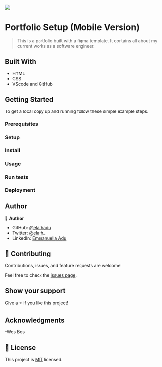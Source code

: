 ![](https://img.shields.io/badge/Microverse-blueviolet)

# Portfolio Setup (Mobile Version)

> This is a portfolio built with a figma template. It contains all about my current works as a software engineer.


## Built With

- HTML
- CSS
- VScode and GitHub


## Getting Started

To get a local copy up and running follow these simple example steps.

### Prerequisites

### Setup

### Install

### Usage

### Run tests

### Deployment



## Author

👤 **Author**
- GitHub: [@elarhadu](https://github.com/elarhadu/)
- Twitter: [@elarh_](https://twitter.com/elarh_)
- LinkedIn: [Emmanuella Adu](www.linkedin.com/in/emmanuella-adu/)


## 🤝 Contributing

Contributions, issues, and feature requests are welcome!

Feel free to check the [issues page](../../issues/).

## Show your support

Give a ⭐️ if you like this project!

## Acknowledgments

-Wes Bos

## 📝 License

This project is [MIT](./LICENSE) licensed.
